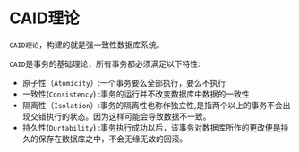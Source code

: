 <!--
 * @Author: tangdaoyong
 * @Date: 2021-02-01 14:59:04
 * @LastEditors: tangdaoyong
 * @LastEditTime: 2021-02-04 10:06:05
 * @Description: CAID理论
-->
# CAID理论

`CAID理论`，构建的就是强一致性数据库系统。

`CAID`是事务的基础理论，所有事务都必须满足以下特性:

* 原子性（`Atomicity`）:一个事务要么全部执行，要么不执行
* 一致性(`Consistency`) :事务的运行并不改变数据库中数据的一致性
* 隔离性（`Isolation`）:事务的隔离性也称作独立性,是指两个以上的事务不会出现交错执行的状态。因为这样可能会导致数据不一致。
* 持久性(`Durtability`) :事务执行成功以后，该事务对数据库所作的更改便是持久的保存在数据库之中，不会无缘无故的回滚。